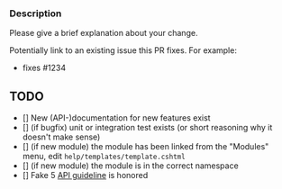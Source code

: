 ### Description

Please give a brief explanation about your change.

Potentially link to an existing issue this PR fixes. For example:

- fixes #1234

## TODO

- [] New (API-)documentation for new features exist
- [] (if bugfix) unit or integration test exists (or short reasoning why it doesn't make sense)
- [] (if new module) the module has been linked from the "Modules" menu, edit `help/templates/template.cshtml`
- [] (if new module) the module is in the correct namespace
- [] Fake 5 [API guideline](https://fake.build/contributing.html#API-Design) is honored
